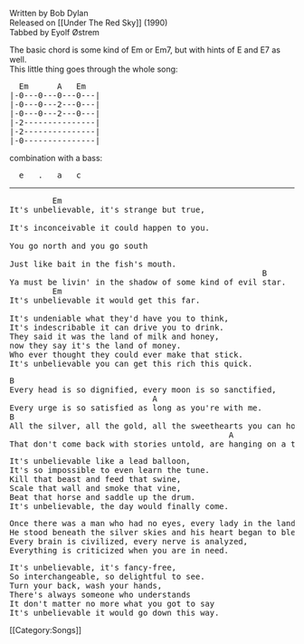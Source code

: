 Written by Bob Dylan<br>
Released on [[Under The Red Sky]] (1990)<br>
Tabbed by Eyolf Østrem

The basic chord is some kind of Em or Em7, but with hints of E and E7
as well.<br>
This little thing goes through the whole song:

<pre class="tab">
  Em      A   Em
|-0---0---0---0---|
|-0---0---2---0---|
|-0---0---2---0---|
|-2---------------|
|-2---------------|
|-0---------------|
</pre>

combination with a bass:

<pre class="verse">
  e   .   a   c
</pre>

----
<pre class="verse">
         Em
It's unbelievable, it's strange but true,

It's inconceivable it could happen to you.

You go north and you go south

Just like bait in the fish's mouth.
                                                     B
Ya must be livin' in the shadow of some kind of evil star.
         Em
It's unbelievable it would get this far.

It's undeniable what they'd have you to think,
It's indescribable it can drive you to drink.
They said it was the land of milk and honey,
now they say it's the land of money.
Who ever thought they could ever make that stick.
It's unbelievable you can get this rich this quick.
</pre>

<pre class="bridge">
B
Every head is so dignified, every moon is so sanctified,
                              A
Every urge is so satisfied as long as you're with me.
B
All the silver, all the gold, all the sweethearts you can hold
                                              A
That don't come back with stories untold, are hanging on a tree.
</pre>

<pre class="verse">
It's unbelievable like a lead balloon,
It's so impossible to even learn the tune.
Kill that beast and feed that swine,
Scale that wall and smoke that vine,
Beat that horse and saddle up the drum.
It's unbelievable, the day would finally come.
</pre>

<pre class="bridge">
Once there was a man who had no eyes, every lady in the land told him lies,
He stood beneath the silver skies and his heart began to bleed.
Every brain is civilized, every nerve is analyzed,
Everything is criticized when you are in need.
</pre>

<pre class="verse">
It's unbelievable, it's fancy-free,
So interchangeable, so delightful to see.
Turn your back, wash your hands,
There's always someone who understands
It don't matter no more what you got to say
It's unbelievable it would go down this way.
</pre>

[[Category:Songs]]